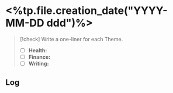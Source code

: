 # <%tp.file.creation_date("YYYY-MM-DD ddd")%>

> [!check] Write a one-liner for each Theme.
> + [ ] **Health:** 
> + [ ] **Finance:** 
> + [ ] **Writing:** 
## Log

